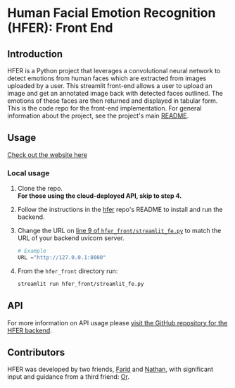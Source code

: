 # Human Facial Emotion Recognition (HFER): Front End

## Introduction
HFER is a Python project that leverages a convolutional neural network to detect emotions from human faces which are extracted from images uploaded by a user. This streamlit front-end allows a user to upload an image and get an annotated image back with detected faces outlined. The emotions of these faces are then returned and displayed in tabular form. This is the code repo for the front-end implementation. For general information about the project, see the project's main [README](https://github.com/facial-emotion-recognition-service).

## Usage

[Check out the website here](https://hfer-farid-nathan.streamlit.app)
### Local usage
1. Clone the repo.  
   **For those using the cloud-deployed API, skip to step 4.**
2. Follow the instructions in the [hfer](https://github.com/facial-emotion-recognition-service/hfer) repo's README to install and run the backend.
3. Change the URL on [line 9 of  `hfer_front/streamlit_fe.py`](https://github.com/facial-emotion-recognition-service/hfer_front/blob/1b5caf049802bfdb87bf5f439ad67a9f5420cc22/hfer_front/streamlit_fe.py#L9) to match the URL of your backend uvicorn server.
    ``` python
    # Example
    URL ="http://127.0.0.1:8000"
    ```

4. From the `hfer_front` directory run:
   ``` bash
   streamlit run hfer_front/streamlit_fe.py
   ```

## API
For more information on API usage please [visit the GitHub repository for the HFER backend](https://github.com/facial-emotion-recognition-service/hfer).


## Contributors
HFER was developed by two friends, [Farid](https://github.com/artificialfintelligence) and [Nathan](https://github.com/nihonlanguageprocessing), with significant input and guidance from a third friend: [Or](https://github.com/orbartal).
